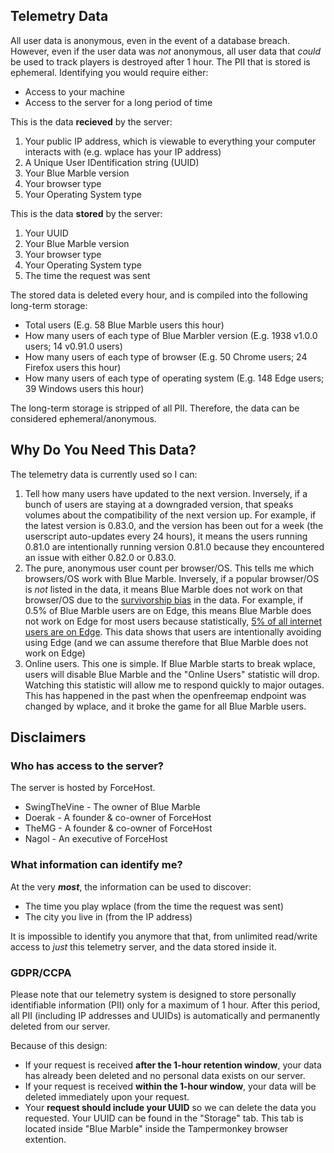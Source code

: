 ## Telemetry Data
All user data is anonymous, even in the event of a database breach.
However, even if the user data was *not* anonymous, all user data that *could* be used to track players is destroyed after 1 hour. The PII that is stored is ephemeral.
Identifying you would require either:
* Access to your machine
* Access to the server for a long period of time

This is the data **recieved** by the server:
1. Your public IP address, which is viewable to everything your computer interacts with (e.g. wplace has your IP address)
2. A Unique User IDentification string (UUID)
3. Your Blue Marble version
4. Your browser type
5. Your Operating System type

This is the data **stored** by the server:
1. Your UUID
2. Your Blue Marble version
3. Your browser type
4. Your Operating System type
5. The time the request was sent

The stored data is deleted every hour, and is compiled into the following long-term storage:
* Total users (E.g. 58 Blue Marble users this hour)
* How many users of each type of Blue Marbler version (E.g. 1938 v1.0.0 users; 14 v0.91.0 users)
* How many users of each type of browser (E.g. 50 Chrome users; 24 Firefox users this hour)
* How many users of each type of operating system (E.g. 148 Edge users; 39 Windows users this hour)

The long-term storage is stripped of all PII. Therefore, the data can be considered ephemeral/anonymous.

## Why Do You Need This Data?
The telemetry data is currently used so I can:
1. Tell how many users have updated to the next version. Inversely, if a bunch of users are staying at a downgraded version, that speaks volumes about the compatibility of the next version up. For example, if the latest version is 0.83.0, and the version has been out for a week (the userscript auto-updates every 24 hours), it means the users running 0.81.0 are intentionally running version 0.81.0 because they encountered an issue with either 0.82.0 or 0.83.0.
2. The pure, anonymous user count per browser/OS. This tells me which browsers/OS work with Blue Marble. Inversely, if a popular browser/OS is *not* listed in the data, it means Blue Marble does not work on that browser/OS due to the [survivorship bias](https://en.wikipedia.org/wiki/Survivorship_bias) in the data. For example, if 0.5% of Blue Marble users are on Edge, this means Blue Marble does not work on Edge for most users because statistically, [5% of all internet users are on Edge](https://gs.statcounter.com/). This data shows that users are intentionally avoiding using Edge (and we can assume therefore that Blue Marble does not work on Edge)
3. Online users. This one is simple. If Blue Marble starts to break wplace, users will disable Blue Marble and the "Online Users" statistic will drop. Watching this statistic will allow me to respond quickly to major outages. This has happened in the past when the openfreemap endpoint was changed by wplace, and it broke the game for all Blue Marble users.

## Disclaimers
### Who has access to the server?
The server is hosted by ForceHost.
* SwingTheVine - The owner of Blue Marble
* Doerak - A founder & co-owner of ForceHost
* TheMG - A founder & co-owner of ForceHost
* Nagol - An executive of ForceHost

### What information can identify me?
At the very ***most***, the information can be used to discover:
* The time you play wplace (from the time the request was sent)
* The city you live in (from the IP address)

It is impossible to identify you anymore that that, from unlimited read/write access to *just* this telemetry server, and the data stored inside it.

### GDPR/CCPA
Please note that our telemetry system is designed to store personally identifiable information (PII) only for a maximum of 1 hour. After this period, all PII (including IP addresses and UUIDs) is automatically and permanently deleted from our server.

Because of this design:
* If your request is received **after the 1-hour retention window**, your data has already been deleted and no personal data exists on our server.
* If your request is received **within the 1-hour window**, your data will be deleted immediately upon your request.
* Your **request should include your UUID** so we can delete the data you requested. Your UUID can be found in the "Storage" tab. This tab is located inside "Blue Marble" inside the Tampermonkey browser extention.